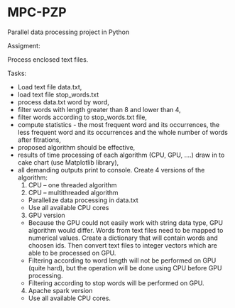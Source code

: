 # MPC-PZP
Parallel data processing project in Python

Assigment:

Process enclosed text files.

Tasks:
* Load text file data.txt,
* load text file stop_words.txt
* process data.txt word by word,
* filter words with length greater than 8 and lower than 4,
* filter words according to stop_words.txt file,
* compute statistics - the most frequent word and its occurrences, the less frequent word and its occurrences and the whole number of words after fitrations,
* proposed algorithm should be effective,
* results of time processing of each algorithm (CPU, GPU, ....) draw in to cake chart (use Matplotlib library),
* all demanding outputs print to console.
Create 4 versions of the algorithm:
  1. CPU – one threaded algorithm
  2. CPU – multithreaded algorithm
  * Parallelize data processing in data.txt
  * Use all available CPU cores
  3. GPU version
  * Because the GPU could not easily work with string data type, GPU algorithm would differ. Words from text files need to be mapped to numerical values. Create a dictionary that will contain words and choosen ids. Then convert text files to integer vectors which are able to be processed on GPU.
  * Filtering according to word length will not be performed on GPU (quite hard), but the operation will be done using CPU before GPU processing.
  * Filtering according to stop words will be performed on GPU.
  4. Apache spark version
  * Use all available CPU cores.
